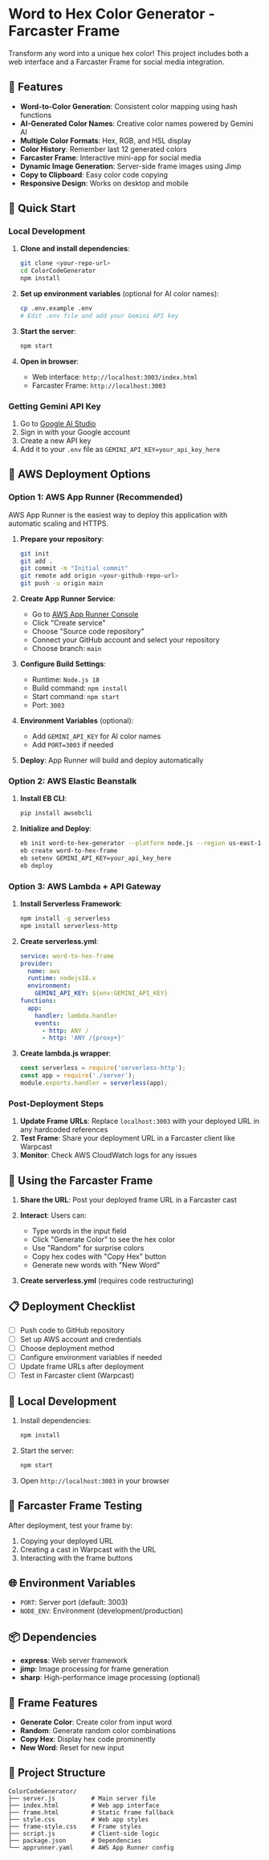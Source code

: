 # Word to Hex Color Generator - Farcaster Frame

Transform any word into a unique hex color! This project includes both a web interface and a Farcaster Frame for social media integration.

## 🎨 Features

- **Word-to-Color Generation**: Consistent color mapping using hash functions
- **AI-Generated Color Names**: Creative color names powered by Gemini AI
- **Multiple Color Formats**: Hex, RGB, and HSL display
- **Color History**: Remember last 12 generated colors
- **Farcaster Frame**: Interactive mini-app for social media
- **Dynamic Image Generation**: Server-side frame images using Jimp
- **Copy to Clipboard**: Easy color code copying
- **Responsive Design**: Works on desktop and mobile

## 🚀 Quick Start

### Local Development

1. **Clone and install dependencies**:
   ```bash
   git clone <your-repo-url>
   cd ColorCodeGenerator
   npm install
   ```

2. **Set up environment variables** (optional for AI color names):
   ```bash
   cp .env.example .env
   # Edit .env file and add your Gemini API key
   ```

3. **Start the server**:
   ```bash
   npm start
   ```

4. **Open in browser**:
   - Web interface: `http://localhost:3003/index.html`
   - Farcaster Frame: `http://localhost:3003`

### Getting Gemini API Key

1. Go to [Google AI Studio](https://makersuite.google.com/app/apikey)
2. Sign in with your Google account
3. Create a new API key
4. Add it to your `.env` file as `GEMINI_API_KEY=your_api_key_here`

## 🚀 AWS Deployment Options

### Option 1: AWS App Runner (Recommended)

AWS App Runner is the easiest way to deploy this application with automatic scaling and HTTPS.

1. **Prepare your repository**:
   ```bash
   git init
   git add .
   git commit -m "Initial commit"
   git remote add origin <your-github-repo-url>
   git push -u origin main
   ```

2. **Create App Runner Service**:
   - Go to [AWS App Runner Console](https://console.aws.amazon.com/apprunner)
   - Click "Create service"
   - Choose "Source code repository"
   - Connect your GitHub account and select your repository
   - Choose branch: `main`

3. **Configure Build Settings**:
   - Runtime: `Node.js 18`
   - Build command: `npm install`
   - Start command: `npm start`
   - Port: `3003`

4. **Environment Variables** (optional):
   - Add `GEMINI_API_KEY` for AI color names
   - Add `PORT=3003` if needed

5. **Deploy**: App Runner will build and deploy automatically

### Option 2: AWS Elastic Beanstalk

1. **Install EB CLI**:
   ```bash
   pip install awsebcli
   ```

2. **Initialize and Deploy**:
   ```bash
   eb init word-to-hex-generator --platform node.js --region us-east-1
   eb create word-to-hex-frame
   eb setenv GEMINI_API_KEY=your_api_key_here
   eb deploy
   ```

### Option 3: AWS Lambda + API Gateway

1. **Install Serverless Framework**:
   ```bash
   npm install -g serverless
   npm install serverless-http
   ```

2. **Create serverless.yml**:
   ```yaml
   service: word-to-hex-frame
   provider:
     name: aws
     runtime: nodejs18.x
     environment:
       GEMINI_API_KEY: ${env:GEMINI_API_KEY}
   functions:
     app:
       handler: lambda.handler
       events:
         - http: ANY /
         - http: 'ANY /{proxy+}'
   ```

3. **Create lambda.js wrapper**:
   ```javascript
   const serverless = require('serverless-http');
   const app = require('./server');
   module.exports.handler = serverless(app);
   ```

### Post-Deployment Steps

1. **Update Frame URLs**: Replace `localhost:3003` with your deployed URL in any hardcoded references
2. **Test Frame**: Share your deployment URL in a Farcaster client like Warpcast
3. **Monitor**: Check AWS CloudWatch logs for any issues

## 📱 Using the Farcaster Frame

1. **Share the URL**: Post your deployed frame URL in a Farcaster cast
2. **Interact**: Users can:
   - Type words in the input field
   - Click "Generate Color" to see the hex color
   - Use "Random" for surprise colors
   - Copy hex codes with "Copy Hex" button
   - Generate new words with "New Word"

2. **Create serverless.yml** (requires code restructuring)

## 📋 Deployment Checklist

- [ ] Push code to GitHub repository
- [ ] Set up AWS account and credentials
- [ ] Choose deployment method
- [ ] Configure environment variables if needed
- [ ] Update frame URLs after deployment
- [ ] Test in Farcaster client (Warpcast)

## 🔧 Local Development

1. Install dependencies:
   ```bash
   npm install
   ```

2. Start the server:
   ```bash
   npm start
   ```

3. Open `http://localhost:3003` in your browser

## 📱 Farcaster Frame Testing

After deployment, test your frame by:
1. Copying your deployed URL
2. Creating a cast in Warpcast with the URL
3. Interacting with the frame buttons

## 🌐 Environment Variables

- `PORT`: Server port (default: 3003)
- `NODE_ENV`: Environment (development/production)

## 📦 Dependencies

- **express**: Web server framework
- **jimp**: Image processing for frame generation
- **sharp**: High-performance image processing (optional)

## 🎯 Frame Features

- **Generate Color**: Create color from input word
- **Random**: Generate random color combinations
- **Copy Hex**: Display hex code prominently
- **New Word**: Reset for new input

## 🔗 Project Structure

```
ColorCodeGenerator/
├── server.js          # Main server file
├── index.html         # Web app interface
├── frame.html         # Static frame fallback
├── style.css          # Web app styles
├── frame-style.css    # Frame styles
├── script.js          # Client-side logic
├── package.json       # Dependencies
└── apprunner.yaml     # AWS App Runner config
```
